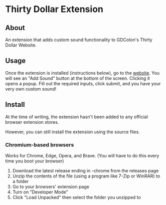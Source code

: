 # Thirty Dollar Extension

## About
An extension that adds custom sound functionality to GDColon's Thirty Dollar Website.

## Usage
Once the extension is installed (instructions below), go to the [website](https://thirtydollar.website). You will see an "Add Sound" button at the bottom of the screen. Clicking it opens a popup. Fill out the required inputs, click submit, and you have your very own custom sound!

## Install
At the time of writing, the extension hasn't been added to any official browser extension stores.

However, you can still install the extension using the source files.

### Chromium-based browsers
Works for Chrome, Edge, Opera, and Brave.
(You will have to do this every time you boot your browser)

1. Download the latest release ending in -chrome from the releases page
2. Unzip the contents of the file (using a program like 7-Zip or WinRAR) to a folder
3. Go to your browsers' extension page
4. Turn on "Developer Mode"
5. Click "Load Unpacked" then select the folder you unzipped to
